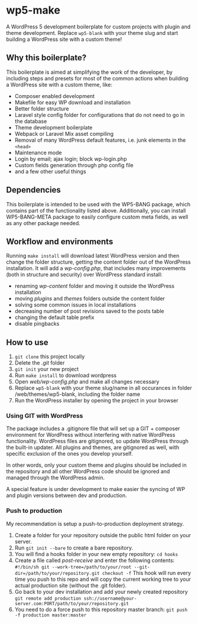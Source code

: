 # wp5-make

A WordPress 5 development boilerplate for custom projects with plugin and theme development. Replace `wp5-blank` with your theme slug and start building a WordPress site with a custom theme!

## Why this boilerplate?

This boilerplate is aimed at simplifying the work of the developer, by including steps and presets for most of the common actions when building a WordPress site with a custom theme, like:

- Composer enabled development
- Makefile for easy WP download and installation
- Better folder structure
- Laravel style config folder for configurations that do not need to go in the database
- Theme development boilerplate
- Webpack or Laravel Mix asset compiling
- Removal of many WordPress default features, i.e. junk elements in the `<head>`
- Maintenance mode
- Login by email; ajax login; block wp-login.php
- Custom fields generation through php config file
- and a few other useful things

## Dependencies

This boilerplate is intended to be used with the WP5-BANG package, which contains part of the functionality listed above. Additionally, you can install WP5-BANG-META package to easily configure custom meta fields, as well as any other package needed.

## Workflow and environments

Running `make install` will download latest WordPress version and then change the folder structure, getting the content folder out of the WordPress installation. It will add a *wp-config.php*, that includes many improvements (both in structure and security) over WordPress standard install:

- renaming *wp-content* folder and moving it outside the WordPress installation
- moving *plugins* and *themes* folders outside the content folder
- solving some common issues in local installations
- decreasing number of post revisions saved to the posts table
- changing the default table prefix
- disable pingbacks

## How to use

1. `git clone` this project locally
2. Delete the *.git* folder
3. `git init` your new project
4. Run `make install` to download wordpress
5. Open *web/wp-config.php* and make all changes necessary
6. Replace `wp5-blank` with your theme slug/name in all occurances in folder /web/themes/wp5-blank, including the folder name
7. Run the WordPress installer by opening the project in your browser

### Using GIT with WordPress

The package includes a .gitignore file that will set up a GIT + composer environment for WordPress without interfering with native WordPress functionality. WordPress files are gitignored, so update WordPress through the built-in updater. All plugins and themes, are gitignored as well, with specific exclusion of the ones you develop yourself.

In other words, only your custom theme and plugins should be included in the repository and all other WordPress code should be ignored and managed through the WordPress admin. 

A special feature is under development to make easier the syncing of WP and plugin versions between dev and production.

### Push to production

My recommendation is setup a push-to-production deployment strategy. 

1. Create a folder for your repository outside the public html folder on your server. 
2. Run `git init --bare` to create a bare repository.
3. You will find a hooks folder in your new empty repository: `cd hooks`
4. Create a file called *post-receive* and enter the following contents:
`
#!/bin/sh
git --work-tree=/path/to/your/root --git-dir=/path/to/your/repository.git checkout -f
`
This hook will run every time you push to this repo and will copy the current working tree to your actual production site (without the .git folder). 
5. Go back to your dev installation and add your newly created repository `git remote add production ssh://username@your-server.com:PORT/path/to/your/repository.git`
6. You need to do a force push to this repository master branch: `git push -f production master:master`
